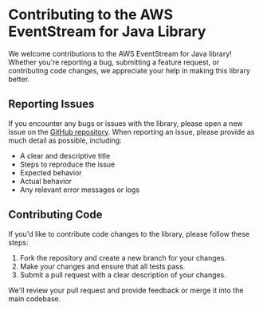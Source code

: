 # Contributing to the AWS EventStream for Java Library

We welcome contributions to the AWS EventStream for Java library! Whether you're reporting a bug, submitting a feature request, or contributing code changes, we appreciate your help in making this library better.

## Reporting Issues

If you encounter any bugs or issues with the library, please open a new issue on the [GitHub repository](link/to/github/repo). When reporting an issue, please provide as much detail as possible, including:

- A clear and descriptive title
- Steps to reproduce the issue
- Expected behavior
- Actual behavior
- Any relevant error messages or logs

## Contributing Code

If you'd like to contribute code changes to the library, please follow these steps:

1. Fork the repository and create a new branch for your changes.
2. Make your changes and ensure that all tests pass.
3. Submit a pull request with a clear description of your changes.

We'll review your pull request and provide feedback or merge it into the main codebase.

